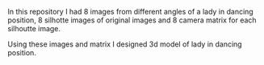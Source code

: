In this repository I had 8 images from different angles of a lady in dancing position, 
8 silhotte images of original images 
and 8 camera matrix for each silhoutte image.

Using these images and matrix I designed 3d model of lady in dancing position.

